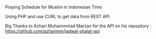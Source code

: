 Praying Schedule for Muslim in Indonesian Time

Using PHP and use CURL to get data from REST API

Big Thanks to Azhari Muhammmad Marzan
for the API on his repository : https://github.com/azharimm/jadwal-shalat-api
